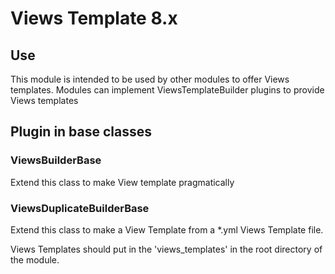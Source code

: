 # Views Template 8.x

## Use

This module is intended to be used by other modules to offer Views templates.
Modules can implement ViewsTemplateBuilder plugins to provide Views templates

## Plugin in base classes

### ViewsBuilderBase
Extend this class to make View template pragmatically

### ViewsDuplicateBuilderBase
Extend this class to make a View Template from a *.yml Views Template file.

Views Templates should put in the 'views_templates' in the root directory of the module.

